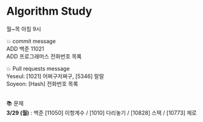 # Algorithm Study
월~목 아침 9시

<p>
💥 commit message</br>
	</th>ADD 백준 11021</br>
	ADD 프로그래머스 전화번호 목룍</br>
</p>

<p>
💥 Pull requests message</br>
	Yeseul: [1021] 어쩌구저쩌구, [5346] 랄랄</br>
	Soyeon: [Hash] 전화번호 목록</br>
</p>
</br>
📚 문제</br>
<b>3/29 (월)</b> : 백준 [11050] 이항계수 / [1010] 다리놓기 / [10828] 스택 / [10773] 제로


